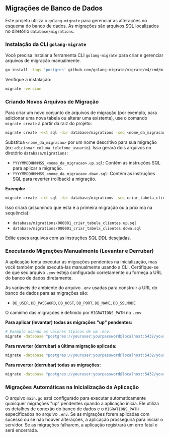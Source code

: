 ## Migrações de Banco de Dados

Este projeto utiliza o `golang-migrate` para gerenciar as alterações no esquema do banco de dados. As migrações são arquivos SQL localizados no diretório `database/migrations`.

### Instalação da CLI `golang-migrate`

Você precisa instalar a ferramenta CLI `golang-migrate` para criar e gerenciar arquivos de migração manualmente.

```bash
go install -tags 'postgres' github.com/golang-migrate/migrate/v4/cmd/migrate@latest
```

Verifique a instalação:
```bash
migrate -version
```

### Criando Novos Arquivos de Migração

Para criar um novo conjunto de arquivos de migração (por exemplo, para adicionar uma nova tabela ou alterar uma existente), use o comando `migrate create` a partir da raiz do projeto:

```bash
migrate create -ext sql -dir database/migrations -seq <nome_da_migracao>
```

Substitua `<nome_da_migracao>` por um nome descritivo para sua migração (ex: `adicionar_coluna_telefone_usuario`). Isso gerará dois arquivos no diretório `database/migrations`:

*   `YYYYMMDDHHMMSS_<nome_da_migracao>.up.sql`: Contém as instruções SQL para aplicar a migração.
*   `YYYYMMDDHHMMSS_<nome_da_migracao>.down.sql`: Contém as instruções SQL para reverter (rollback) a migração.

**Exemplo:**
```bash
migrate create -ext sql -dir database/migrations -seq criar_tabela_clientes
```
Isso criará (assumindo que esta é a primeira migração ou a próxima na sequência):
*   `database/migrations/000001_criar_tabela_clientes.up.sql`
*   `database/migrations/000001_criar_tabela_clientes.down.sql`

Edite esses arquivos com as instruções SQL DDL desejadas.

### Executando Migrações Manualmente (Levantar e Derrubar)

A aplicação tenta executar as migrações pendentes na inicialização, mas você também pode executá-las manualmente usando a CLI. Certifique-se de que seu arquivo `.env` esteja configurado corretamente ou forneça a URL do banco de dados diretamente.

As variáveis de ambiente do arquivo `.env` usadas para construir a URL do banco de dados para as migrações são:
*   `DB_USER`, `DB_PASSWORD`, `DB_HOST`, `DB_PORT`, `DB_NAME`, `DB_SSLMODE`

O caminho das migrações é definido por `MIGRATIONS_PATH` no `.env`.

**Para aplicar (levantar) todas as migrações "up" pendentes:**
```bash
# Exemplo usando os valores típicos de um .env:
migrate -database "postgres://youruser:yourpassword@localhost:5432/yourdbname?sslmode=disable" -path database/migrations up
```

**Para reverter (derrubar) a última migração aplicada:**
```bash
migrate -database "postgres://youruser:yourpassword@localhost:5432/yourdbname?sslmode=disable" -path database/migrations down 1
```

**Para reverter (derrubar) todas as migrações:**
```bash
migrate -database "postgres://youruser:yourpassword@localhost:5432/yourdbname?sslmode=disable" -path database/migrations down -all
```

### Migrações Automáticas na Inicialização da Aplicação

O arquivo `main.go` está configurado para executar automaticamente quaisquer migrações "up" pendentes quando a aplicação inicia. Ele utiliza os detalhes de conexão do banco de dados e o `MIGRATIONS_PATH` especificados no arquivo `.env`. Se as migrações forem aplicadas com sucesso ou se não houver alterações, a aplicação prosseguirá para iniciar o servidor. Se as migrações falharem, a aplicação registrará um erro fatal e será encerrada.
